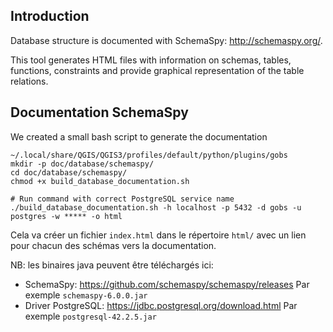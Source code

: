 ## Introduction

Database structure is documented with SchemaSpy: http://schemaspy.org/.

This tool generates HTML files with information on schemas, tables, functions, constraints and provide graphical representation of the table relations.

## Documentation SchemaSpy

We created a small bash script to generate the documentation

```
~/.local/share/QGIS/QGIS3/profiles/default/python/plugins/gobs
mkdir -p doc/database/schemaspy/
cd doc/database/schemaspy/
chmod +x build_database_documentation.sh

# Run command with correct PostgreSQL service name
./build_database_documentation.sh -h localhost -p 5432 -d gobs -u postgres -w ***** -o html

```

Cela va créer un fichier `index.html` dans le répertoire `html/` avec un lien pour chacun des schémas vers la documentation.

NB: les binaires java peuvent être téléchargés ici:

* SchemaSpy: https://github.com/schemaspy/schemaspy/releases Par exemple `schemaspy-6.0.0.jar`
* Driver PostgreSQL: https://jdbc.postgresql.org/download.html Par exemple `postgresql-42.2.5.jar`
